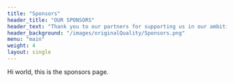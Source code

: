 ```yaml
---
title: "Sponsors"
header_title: "OUR SPONSORS"
header_text: "Thank you to our partners for supporting us in our ambitious projects! Would you like to become a partner of an innovative student project? Increase the visibility of your company by being part of our network!"
header_background: "/images/originalQuality/Sponsors.png"
menu: "main"
weight: 4
layout: single
---
```


Hi world, this is the sponsors page.
